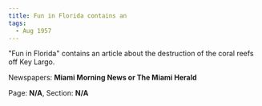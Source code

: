 ```yaml
---  
title: Fun in Florida contains an  
tags:  
  - Aug 1957  
---  
```

  
"Fun in Florida" contains an article about the destruction of the coral reefs off Key Largo.  
  
Newspapers: **Miami Morning News or The Miami Herald**  
  
Page: **N/A**, Section: **N/A** 
